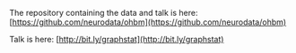 The repository containing the data and talk is here: [https://github.com/neurodata/ohbm](https://github.com/neurodata/ohbm)

Talk is here: [http://bit.ly/graphstat](http://bit.ly/graphstat)

